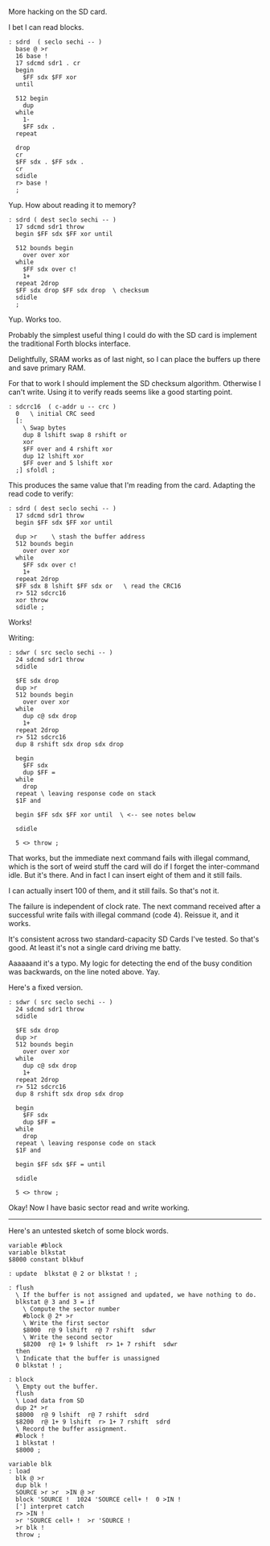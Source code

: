 More hacking on the SD card.

I bet I can read blocks.

    : sdrd  ( seclo sechi -- )
      base @ >r
      16 base !
      17 sdcmd sdr1 . cr
      begin
        $FF sdx $FF xor
      until

      512 begin
        dup
      while
        1-
        $FF sdx .
      repeat
      
      drop
      cr
      $FF sdx . $FF sdx .
      cr
      sdidle
      r> base !
      ;

Yup. How about reading it to memory?

    : sdrd ( dest seclo sechi -- )
      17 sdcmd sdr1 throw
      begin $FF sdx $FF xor until

      512 bounds begin
        over over xor
      while
        $FF sdx over c!
        1+
      repeat 2drop
      $FF sdx drop $FF sdx drop  \ checksum
      sdidle
      ;

Yup. Works too.


Probably the simplest useful thing I could do with the SD card is implement the
traditional Forth blocks interface.

Delightfully, SRAM works as of last night, so I can place the buffers up there
and save primary RAM.

For that to work I should implement the SD checksum algorithm. Otherwise I can't
write. Using it to verify reads seems like a good starting point.

    : sdcrc16  ( c-addr u -- crc )
      0   \ initial CRC seed
      [:
        \ Swap bytes
        dup 8 lshift swap 8 rshift or
        xor
        $FF over and 4 rshift xor
        dup 12 lshift xor
        $FF over and 5 lshift xor
      ;] sfoldl ;

This produces the same value that I'm reading from the card. Adapting the read
code to verify:

    : sdrd ( dest seclo sechi -- )
      17 sdcmd sdr1 throw
      begin $FF sdx $FF xor until

      dup >r    \ stash the buffer address
      512 bounds begin
        over over xor
      while
        $FF sdx over c!
        1+
      repeat 2drop
      $FF sdx 8 lshift $FF sdx or   \ read the CRC16
      r> 512 sdcrc16
      xor throw
      sdidle ;

Works!

Writing:

    : sdwr ( src seclo sechi -- )
      24 sdcmd sdr1 throw
      sdidle

      $FE sdx drop
      dup >r
      512 bounds begin
        over over xor
      while
        dup c@ sdx drop
        1+
      repeat 2drop
      r> 512 sdcrc16
      dup 8 rshift sdx drop sdx drop

      begin
        $FF sdx
        dup $FF =
      while
        drop
      repeat \ leaving response code on stack
      $1F and

      begin $FF sdx $FF xor until  \ <-- see notes below

      sdidle

      5 <> throw ;

That works, but the immediate next command fails with illegal command, which is
the sort of weird stuff the card will do if I forget the inter-command idle. But
it's there. And in fact I can insert eight of them and it still fails.

I can actually insert 100 of them, and it still fails. So that's not it.

The failure is independent of clock rate. The next command received after a
successful write fails with illegal command (code 4). Reissue it, and it works.

It's consistent across two standard-capacity SD Cards I've tested. So that's
good. At least it's not a single card driving me batty.

Aaaaaand it's a typo. My logic for detecting the end of the busy condition was
backwards, on the line noted above. Yay.

Here's a fixed version.

    : sdwr ( src seclo sechi -- )
      24 sdcmd sdr1 throw
      sdidle

      $FE sdx drop
      dup >r
      512 bounds begin
        over over xor
      while
        dup c@ sdx drop
        1+
      repeat 2drop
      r> 512 sdcrc16
      dup 8 rshift sdx drop sdx drop

      begin
        $FF sdx
        dup $FF =
      while
        drop
      repeat \ leaving response code on stack
      $1F and

      begin $FF sdx $FF = until

      sdidle

      5 <> throw ;

Okay! Now I have basic sector read and write working.

---

Here's an untested sketch of some block words.

    variable #block
    variable blkstat
    $8000 constant blkbuf

    : update  blkstat @ 2 or blkstat ! ;

    : flush
      \ If the buffer is not assigned and updated, we have nothing to do.
      blkstat @ 3 and 3 = if
        \ Compute the sector number
        #block @ 2* >r
        \ Write the first sector
        $8000  r@ 9 lshift  r@ 7 rshift  sdwr
        \ Write the second sector
        $8200  r@ 1+ 9 lshift  r> 1+ 7 rshift  sdwr
      then
      \ Indicate that the buffer is unassigned
      0 blkstat ! ;

    : block
      \ Empty out the buffer.
      flush
      \ Load data from SD
      dup 2* >r
      $8000  r@ 9 lshift  r@ 7 rshift  sdrd
      $8200  r@ 1+ 9 lshift  r> 1+ 7 rshift  sdrd
      \ Record the buffer assignment.
      #block !
      1 blkstat !
      $8000 ;

    variable blk
    : load
      blk @ >r
      dup blk !
      SOURCE >r >r  >IN @ >r
      block 'SOURCE !  1024 'SOURCE cell+ !  0 >IN !
      ['] interpret catch
      r> >IN !
      >r 'SOURCE cell+ !  >r 'SOURCE !
      >r blk !
      throw ;



